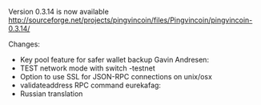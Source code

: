 Version 0.3.14 is now available
http://sourceforge.net/projects/pingvincoin/files/Pingvincoin/pingvincoin-0.3.14/

Changes:
* Key pool feature for safer wallet backup
Gavin Andresen:
* TEST network mode with switch -testnet
* Option to use SSL for JSON-RPC connections on unix/osx
* validateaddress RPC command
eurekafag:
* Russian translation
